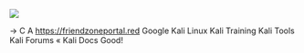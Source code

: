 ![](../../../Screenshots/Pasted%20image%2020210922121330.png)

→ C
A https://friendzoneportal.red
Google Kali Linux
Kali Training
Kali Tools
Kali Forums « Kali Docs
Good!
